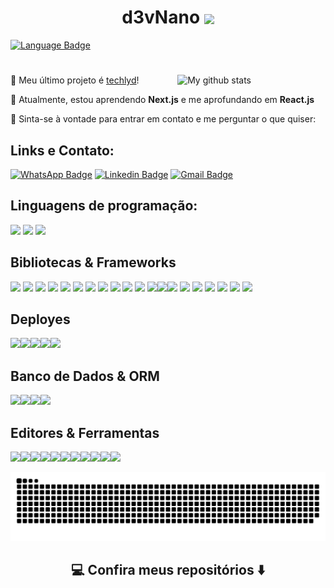 <h1 align="center">
  d3vNano
  <img align="center" src="https://readme-typing-svg.demolab.com?font=Fira+Code&color=FFFFFF&center=true&vCenter=true&width=1000&lines=Olá,+me+chamo+Luiz+Dorigo+e+;Sou+um+desenvolvedor+Full+Stack." />
</h1>

[![Language Badge](https://img.shields.io/badge/Language-PT--BR-000?labelColor=000&style=social)](https://github.com/d3vNano/d3vNano/blob/main/README-EN.md)
<h1></h1>


<div>
<img align="right" width="47%" src="https://github-readme-stats.vercel.app/api?username=d3vNano&title_color=FFF&icon_color=FFF&text_color=9f9f9f&border_color=000000&bg_color=000&show_icons=true" alt="My github stats"/>


🔭 Meu último projeto é [techlyd]()!

🌱 Atualmente, estou aprendendo **Next.js** e me aprofundando em **React.js**

💬 Sinta-se à vontade para entrar em contato e me perguntar o que quiser:
</div>


<h2>Links e Contato:</h2>

<!--
<img align="right" width="50%" src="https://github-readme-stats.vercel.app/api/top-langs/?username=d3vNano&langs_count=3&title_color=FFF&icon_color=FFF&text_color=9f9f9f&border_color=000000&bg_color=050505"/>
-->
[![WhatsApp Badge](https://img.shields.io/badge/WhatsApp-000000?style=for-the-badge&logo=whatsapp&logoColor=white)](https://wa.me/5541996627334?text=Ol%C3%A1%2C+vim+atrav%C3%A9s+do+seu+GitHub%21+... "Contato via WhatsApp")
[![Linkedin Badge](https://img.shields.io/badge/-in/d3vNano-000000?style=for-the-badge&logo=Linkedin&logoColor=white)](https://www.linkedin.com/in/d3vNano/ "Conecte-se no LinkedIn")
[![Gmail Badge](https://img.shields.io/badge/-contato.dorigo@gmail.com-000000?style=for-the-badge&logo=Gmail&logoColor=white)](mailto:contao.dorigo@gmail.com "Contato via E-mail")

<h2>Linguagens de programação:</h2>

<img src="https://img.shields.io/badge/HTML5-000?style=for-the-badge&logo=html5&logoColor=white"/> <img src="https://img.shields.io/badge/CSS3-000?style=for-the-badge&logo=css3&logoColor=white"/> <img src="https://img.shields.io/badge/JavaScript-000?style=for-the-badge&logo=javascript&logoColor=FFFFFF"/>

<h2>Bibliotecas & Frameworks</h2>

<img src="https://img.shields.io/badge/React.js-000?style=for-the-badge&logo=react&logoColor=FFFFFF"/> <img src="https://img.shields.io/badge/styled--components-000?style=for-the-badge&logo=styled-components&logoColor=white"/> <img src="https://img.shields.io/badge/React Query-000?style=for-the-badge&logo=reactquery&logoColor=white"/> <img src="https://img.shields.io/badge/Axios|Fetch-000?style=for-the-badge&logo=axios&logoColor=white"/> <img src="https://img.shields.io/badge/webpack-000?style=for-the-badge&logo=webpack&logoColor=white"/> <img src="https://img.shields.io/badge/Prettier-000?style=for-the-badge&logo=prettier&logoColor=FFFFFF"/> <img src="https://img.shields.io/badge/Next.js-000?style=for-the-badge&logo=next.js&logoColor=FFFFFF"/> <img src="https://img.shields.io/badge/Sass|Scss-000?style=for-the-badge&logo=sass&logoColor=white"/> <img src="https://img.shields.io/badge/TailwindCss-000?style=for-the-badge&logo=tailwindcss&logoColor=white"/> <img src="https://img.shields.io/badge/Node.js-000?style=for-the-badge&logo=nodedotjs&logoColor=white"/> <img src="https://img.shields.io/badge/Express.js-000?style=for-the-badge&logo=express&logoColor=white"/> <img src="https://img.shields.io/badge/Typescript-000?style=for-the-badge&logo=typescript&logoColor=white"/><img src="https://img.shields.io/badge/JWT-000?style=for-the-badge&logo=jsonwebtokens&logoColor=white"/><img src="https://img.shields.io/badge/oauth-000?style=for-the-badge&logo=singlestore&logoColor=white"/> <img src="https://img.shields.io/badge/jest-000?style=for-the-badge&logo=jest&logoColor=white"/> <img src="https://img.shields.io/badge/nest.js-000?style=for-the-badge&logo=nestjs&logoColor=white"/> <img src="https://img.shields.io/badge/npm-000?style=for-the-badge&logo=npm&logoColor=white"/> <img src="https://img.shields.io/badge/dotenv-000?style=for-the-badge&logo=dotenv&logoColor=white"/> <img src="https://img.shields.io/badge/eslint-000?style=for-the-badge&logo=eslint&logoColor=white"/> <img src="https://img.shields.io/badge/docker-000?style=for-the-badge&logo=docker&logoColor=white"/>

<h2>Deployes</h2>

<img src="https://img.shields.io/badge/vercel-000?style=for-the-badge&logo=vercel&logoColor=white"/><img src="https://img.shields.io/badge/render-000?style=for-the-badge&logo=render&logoColor=white"/><img src="https://img.shields.io/badge/MongoDB Atlas-000?style=for-the-badge&logo=mongodb&logoColor=white"/><img src="https://img.shields.io/badge/aws-000?style=for-the-badge&logo=amazonaws&logoColor=white"/><img src="https://img.shields.io/badge/MongoDB-000?style=for-the-badge&logo=mongodb&logoColor=white"/>

<h2>Banco de Dados & ORM</h2>

<img src="https://img.shields.io/badge/MongoDB-000?style=for-the-badge&logo=mongodb&logoColor=white"/><img src="https://img.shields.io/badge/postgresql-000?style=for-the-badge&logo=postgresql&logoColor=white"/><img src="https://img.shields.io/badge/prisma-000?style=for-the-badge&logo=prisma&logoColor=white"/><img src="https://img.shields.io/badge/redis-000?style=for-the-badge&logo=redis&logoColor=white"/>

<h2>Editores & Ferramentas</h2>

<img src="https://img.shields.io/badge/vscode-000?style=for-the-badge&logo=visualstudiocode&logoColor=white"/><img src="https://img.shields.io/badge/git-000?style=for-the-badge&logo=git&logoColor=white"/><img src="https://img.shields.io/badge/notion-000?style=for-the-badge&logo=notion&logoColor=white"/><img src="https://img.shields.io/badge/trello-000?style=for-the-badge&logo=trello&logoColor=white"/><img src="https://img.shields.io/badge/figma-000?style=for-the-badge&logo=figma&logoColor=white"/><img src="https://img.shields.io/badge/adobe cc-000?style=for-the-badge&logo=adobecreativecloud&logoColor=white"/><img src="https://img.shields.io/badge/photoshop-000?style=for-the-badge&logo=adobephotoshop&logoColor=white"/><img src="https://img.shields.io/badge/illustrator-000?style=for-the-badge&logo=adobeillustrator&logoColor=white"/><img src="https://img.shields.io/badge/indesign-000?style=for-the-badge&logo=adobeindesign&logoColor=white"/><img src="https://img.shields.io/badge/dreamweaver-000?style=for-the-badge&logo=adobedreamweaver&logoColor=white"/><img src="https://img.shields.io/badge/premiere-000?style=for-the-badge&logo=adobepremierepro&logoColor=white"/>


<img src="https://raw.githubusercontent.com/Platane/snk/output/github-contribution-grid-snake.svg" alt="Snake animation" />

<h2 align="center">💻 Confira meus repositórios ⬇️</h2>
